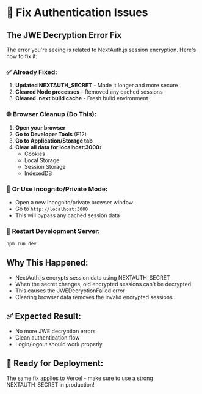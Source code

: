 # 🔧 Fix Authentication Issues

## The JWE Decryption Error Fix

The error you're seeing is related to NextAuth.js session encryption. Here's how to fix it:

### ✅ **Already Fixed:**
1. **Updated NEXTAUTH_SECRET** - Made it longer and more secure
2. **Cleared Node processes** - Removed any cached sessions
3. **Cleared .next build cache** - Fresh build environment

### 🌐 **Browser Cleanup (Do This):**
1. **Open your browser**
2. **Go to Developer Tools** (F12)
3. **Go to Application/Storage tab**
4. **Clear all data for localhost:3000:**
   - Cookies
   - Local Storage
   - Session Storage
   - IndexedDB

### 🚀 **Or Use Incognito/Private Mode:**
- Open a new incognito/private browser window
- Go to `http://localhost:3000`
- This will bypass any cached session data

### 🔄 **Restart Development Server:**
```bash
npm run dev
```

## Why This Happened:
- NextAuth.js encrypts session data using NEXTAUTH_SECRET
- When the secret changes, old encrypted sessions can't be decrypted
- This causes the JWEDecryptionFailed error
- Clearing browser data removes the invalid encrypted sessions

## ✅ **Expected Result:**
- No more JWE decryption errors
- Clean authentication flow
- Login/logout should work properly

## 🎯 **Ready for Deployment:**
The same fix applies to Vercel - make sure to use a strong NEXTAUTH_SECRET in production!